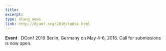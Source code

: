 ```yaml
---
title:
excerpt:
type: dlang_news
link: http://dconf.org/2016/index.html
---
```


__Event__ &nbsp; DConf 2016 Berlin, Germany on May 4-6, 2016. Call for submissions is now open.<br/>
